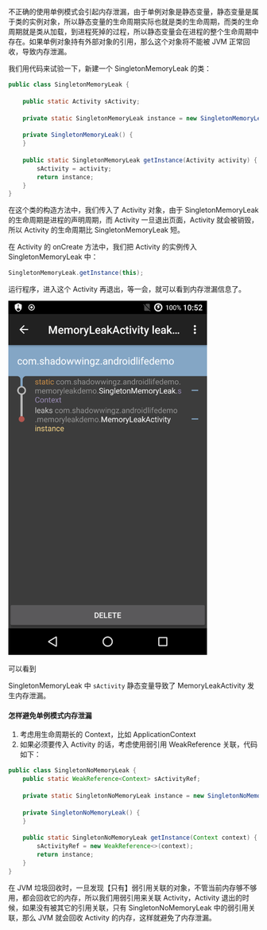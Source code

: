 不正确的使用单例模式会引起内存泄漏，由于单例对象是静态变量，静态变量是属于类的实例对象，所以静态变量的生命周期实际也就是类的生命周期，而类的生命周期就是类从加载，到进程死掉的过程，所以静态变量会在进程的整个生命周期中存在。如果单例对象持有外部对象的引用，那么这个对象将不能被 JVM 正常回收，导致内存泄漏。

我们用代码来试验一下，新建一个 SingletonMemoryLeak 的类：

```java
public class SingletonMemoryLeak {

    public static Activity sActivity;

    private static SingletonMemoryLeak instance = new SingletonMemoryLeak();

    private SingletonMemoryLeak() {
    }

    public static SingletonMemoryLeak getInstance(Activity activity) {
        sActivity = activity;
        return instance;
    }
}
```

在这个类的构造方法中，我们传入了 Activity 对象，由于 SingletonMemoryLeak 的生命周期是进程的声明周期，而 Activity 一旦退出页面，Activity 就会被销毁，所以 Activity 的生命周期比 SingletonMemoryLeak 短。

在 Activity 的 onCreate 方法中，我们把 Activity 的实例传入 SingletonMemoryLeak 中：

```java
SingletonMemoryLeak.getInstance(this);
```

运行程序，进入这个 Activity 再退出，等一会，就可以看到内存泄漏信息了。

<img src="art/1.png" width=400>

可以看到

SingletonMemoryLeak 中 `sActivity` 静态变量导致了 MemoryLeakActivity 发生内存泄漏。

#### 怎样避免单例模式内存泄漏 ####

1. 考虑用生命周期长的 Context，比如 ApplicationContext
2. 如果必须要传入 Activity 的话，考虑使用弱引用 WeakReference 关联，代码如下：

```java
public class SingletonNoMemoryLeak {
    public static WeakReference<Context> sActivityRef;

    private static SingletonNoMemoryLeak instance = new SingletonNoMemoryLeak();

    private SingletonNoMemoryLeak() {
    }

    public static SingletonNoMemoryLeak getInstance(Context context) {
        sActivityRef = new WeakReference<>(context);
        return instance;
    }
}
```

在 JVM 垃圾回收时，一旦发现【只有】弱引用关联的对象，不管当前内存够不够用，都会回收它的内存，所以我们用弱引用来关联 Activity，Activity 退出的时候，如果没有被其它的引用关联，只有 SingletonNoMemoryLeak 中的弱引用关联，那么 JVM 就会回收 Activity 的内存，这样就避免了内存泄漏。